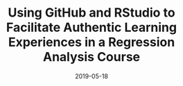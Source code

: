 ---
# Documentation: https://sourcethemes.com/academic/docs/managing-content/

title: "Using GitHub and RStudio to Facilitate Authentic Learning Experiences in a Regression Analysis Course"
event: "USCOTS"
event_url: https://www.causeweb.org/cause/uscots/uscots19

# Talk start and end times.
#   End time can optionally be hidden by prefixing the line with `#`.
date: "2019-05-18"
date_end: 
all_day: "2019-05-18"

# Schedule page publish date (NOT talk date).
publishDate: 

authors: []
tags: []

# Is this a featured talk? (true/false)
featured: false

# Featured image
# To use, add an image named `featured.jpg/png` to your page's folder. 
# Focal points: Smart, Center, TopLeft, Top, TopRight, Left, Right, BottomLeft, Bottom, BottomRight.
image:
  caption: ""
  focal_point: ""
  preview_only: false

# Custom links (optional).
#   Uncomment and edit lines below to show custom links.
# links:
# - name: Follow
#   url: https://twitter.com
#   icon_pack: fab
#   icon: twitter

# Optional filename of your slides within your talk's folder or a URL.
url_poster: https://github.com/matackett/talks/blob/master/posters/uscots2019-gh-rstudio-regression.pdf
---